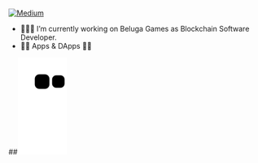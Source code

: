 ###



[![Medium](https://img.shields.io/badge/medium-kemaleb-brightgreen)](https://kemaleb.medium.com)

- 👨🏽‍💻 I’m currently working on Beluga Games as Blockchain Software Developer.
- 🦾🚀 Apps & DApps 🦦💙

##![snake svg](https://github.com/emrbli/emrbli/blob/output/github-contribution-grid-snake.svg)
